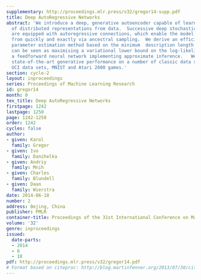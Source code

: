 ```yaml
---
supplementary: http://proceedings.mlr.press/v32/gregor14-supp.pdf
title: Deep AutoRegressive Networks
abstract: 'We introduce a deep, generative autoencoder capable of learning hierarchies
  of distributed representations from data.  Successive deep stochastic hidden layers
  are equipped with autoregressive connections, which enable the model to be sampled
  from quickly and exactly via ancestral sampling.  We derive an efficient approximate
  parameter estimation method based on the minimum  description length (MDL) principle,  which
  can be seen as maximising a variational lower bound on the log-likelihood, with
  a feedforward neural network implementing approximate inference.   We demonstrate
  state-of-the-art generative performance on a number of classic data sets: several
  UCI data sets, MNIST and Atari 2600 games.'
section: cycle-2
layout: inproceedings
series: Proceedings of Machine Learning Research
id: gregor14
month: 0
tex_title: Deep AutoRegressive Networks
firstpage: 1242
lastpage: 1250
page: 1242-1250
order: 1242
cycles: false
author:
- given: Karol
  family: Gregor
- given: Ivo
  family: Danihelka
- given: Andriy
  family: Mnih
- given: Charles
  family: Blundell
- given: Daan
  family: Wierstra
date: 2014-06-18
number: 2
address: Bejing, China
publisher: PMLR
container-title: Proceedings of the 31st International Conference on Machine Learning
volume: '32'
genre: inproceedings
issued:
  date-parts:
  - 2014
  - 6
  - 18
pdf: http://proceedings.mlr.press/v32/gregor14.pdf
# Format based on citeproc: http://blog.martinfenner.org/2013/07/30/citeproc-yaml-for-bibliographies/
---
```

